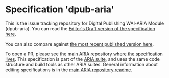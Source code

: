 # Specification 'dpub-aria'

This is the issue tracking repository for Digital Publishing WAI-ARIA Module (dpub-aria). You can read the [Editor's Draft version of the specification here](https://w3c.github.io/dpub-aria/).

You can also compare against [the most recent published version here](https://www.w3.org/TR/dpub-aria-1.0/).

To open a PR, please see the [main ARIA repository where the specification lives](https://github.com/w3c/aria/dpub-aria). This specification is part of the [ARIA suite](https://www.w3.org/WAI/ARIA/deliverables), and uses the same code structure and build tools as other ARIA suites. General information about editing specifications is in the [main ARIA repository readme](https://github.com/w3c/aria/).
